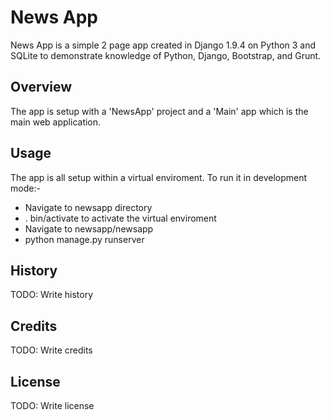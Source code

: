 # News App

News App is a simple 2 page app created in Django 1.9.4 on Python 3 and SQLite to demonstrate knowledge of Python, Django, Bootstrap, and Grunt.

## Overview

The app is setup with a 'NewsApp' project and a 'Main' app which is the main web application.

## Usage

The app is all setup within a virtual enviroment. To run it in development mode:-

- Navigate to newsapp directory
- . bin/activate to activate the virtual enviroment
- Navigate to newsapp/newsapp
- python manage.py runserver


## History

TODO: Write history

## Credits

TODO: Write credits

## License

TODO: Write license